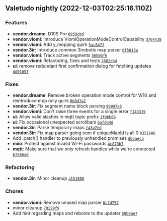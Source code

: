## Valetudo nightly (2022-12-03T02:25:16.110Z)

### Features

- **vendor.dreame**: D10S Pro [`0939cbd`](https://github.com/Hypfer/Valetudo/commit/0939cbdcf28bb84581b93507c997c5a24ac9bbaa)
- **vendor.viomi**: Introduce ViomiOperationModeControlCapability [`d764438`](https://github.com/Hypfer/Valetudo/commit/d7644388e63d6cd740381f31c04362fdade7f6ad)
- **vendor.viomi**: Add y_mopping quirk [`5ac847f`](https://github.com/Hypfer/Valetudo/commit/5ac847f683419b7da7065f1e4dcc1d7bb0904529)
- **vendor.3ir**: Introduce common 3irobotix map parser [`8f5013a`](https://github.com/Hypfer/Valetudo/commit/8f5013a743a50e168f725372dc9ddc82ec4a332c)
- **vendor.viomi**: Track active segments [`56b0bf6`](https://github.com/Hypfer/Valetudo/commit/56b0bf66da6a0d3cf08e20760bcbfdb4102f7d74)
- **vendor.viomi**: Refactoring, fixes and tests [`7882db4`](https://github.com/Hypfer/Valetudo/commit/7882db41a1912aad028a4d48e60877abf6f6615a)
- **ui**: remove redundant first confirmation dialog for fetching updates [`4d01657`](https://github.com/Hypfer/Valetudo/commit/4d01657e9cf196bda0b44fb3b051853c9fecdf6a)

### Fixes

- **vendor.dreame**: Remove broken operation mode control for W10 and reintroduce mop only quirk [`8b8d7a2`](https://github.com/Hypfer/Valetudo/commit/8b8d7a27b922f0e39fdfd0a52ba082f1ca11820e)
- **vendor.3ir**: Fix segment name block parsing [`99897a5`](https://github.com/Hypfer/Valetudo/commit/99897a5f8c6f1a8cbb1d2695ecd335f2e7db5d0d)
- **vendor.viomi**: Don't raise three events for a single error [`f143319`](https://github.com/Hypfer/Valetudo/commit/f14331978cd2fa5fbb23c53856102b598cc42ef5)
- **ui**: Allow valid slashes in mqtt topic prefix [`1f06b86`](https://github.com/Hypfer/Valetudo/commit/1f06b862bea577c8c22a23243c02d26b8f90c92a)
- **ui**: Fix occasional unexpected scrollbars [`bafdb4d`](https://github.com/Hypfer/Valetudo/commit/bafdb4d606d4f0d3d7d45147cba8570251460fe6)
- **vendor.3ir**: Parse temporary maps [`f43a7ed`](https://github.com/Hypfer/Valetudo/commit/f43a7ed68c17cd9edcecd98396380c67e6d9f9f8)
- **vendor.3ir**: Fix map parser going oom if uniqueMapId is all 0 [`b351686`](https://github.com/Hypfer/Valetudo/commit/b3516867c2530de1ac73a2e97cb768612670f721)
- Add .catch() handler to previously unhandled promises [`db5aeca`](https://github.com/Hypfer/Valetudo/commit/db5aeca526feb7899de43a40d511d3a9b1fdec74)
- **miio**: Protect against invalid Wi-Fi passwords [`4c873b7`](https://github.com/Hypfer/Valetudo/commit/4c873b71827c9bf8830fc30b7a6d6ee4d1aae2ca)
- **mqtt**: Make sure that we only refresh handles while we're connected [`67e66a0`](https://github.com/Hypfer/Valetudo/commit/67e66a0ee38007fbe9a2e9dabedecb525ac9f266)

### Refactoring

- **vendor.3ir**: Minor cleanup [`a151080`](https://github.com/Hypfer/Valetudo/commit/a151080aa072f0d402c2e88830de8e564ff30fac)

### Chores

- **vendor.viomi**: Remove unused map parser [`0c7d757`](https://github.com/Hypfer/Valetudo/commit/0c7d75710a865326e015239375b9a4d03ad0f564)
- minor cleanup [`79229f9`](https://github.com/Hypfer/Valetudo/commit/79229f99f690358488d7f97db1fbe8ee6f4711c5)
- Add hint regarding maps and reboots to the updater [`69b0ae7`](https://github.com/Hypfer/Valetudo/commit/69b0ae7aafb9c3621f7c10d0b3ffbcbbc637bd6b)
